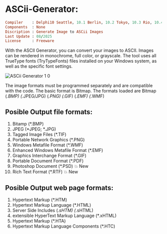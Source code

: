 # ASCii-Generator:

```ruby
Compiler    : Delphi10 Seattle, 10.1 Berlin, 10.2 Tokyo, 10.3 Rio, 10.4 Sydney, 11 Alexandria, 12 Athens
Components  : None
Discription : Generate Image to ASCii Images
Last Update : 08/2025
License     : Freeware
```

With the ASCII Generator, you can convert your images to ASCII. Images can be rendered in monochrome, full color, or grayscale. The tool uses all TrueType fonts (TryTypeFonts) files installed on your Windows system, as well as the specific font settings.


![ASCii Generator 1 0](https://github.com/user-attachments/assets/1748002f-dcfb-43b5-8666-47303a33ddfb)



The image formats must be programmed separately and are compatible with the code. The basic format is Bitmap.
The formats loaded are Bitmap (*.BMP) (*.JPEG/JPG) (*.PNG) (*.GIF) (*.EMF) (*.WMF)

## Posible Output file formats:
1. Bitamp (*.BMP)
2. JPEG (*JPEG; *.JPG)
3. Tagged Image Files (*.TIF)
4. Portable Network Graphics (*.PNG)
5. Windows Metafile Format (*.WMF)
6. Enhanced Windows Metafile Format (*.EMF)
7. Graphics Interchange Format (*.GIF)
8. Portable Document Format (*.PDF)
9. Photoshop Document (*.PSD) 💥 New
10. Rich Text Format (*.RTF) 💥 New


## Posible Output web page formats:
1. Hypertext Markup (*.HTM)
2. Hypertext Markup Language (*.HTML)
3. Server Side Includes (*.sHTM) (*.sHTML)
4. extensible HyperText Markup Language (*.xHTML)
5. Hypertext Markup (*.HTA)
6. Hypertext Markup Language Components (*.HTC)
